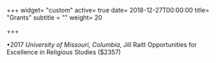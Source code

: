 +++
widget= "custom"
active= true
date= 2018-12-27T00:00:00
title= "Grants"
subtitle = ""
weight= 20

+++

•2017 _University of Missouri, Columbia_, Jill Raitt Opportunities for Excellence in Religious Studies ($2357)
